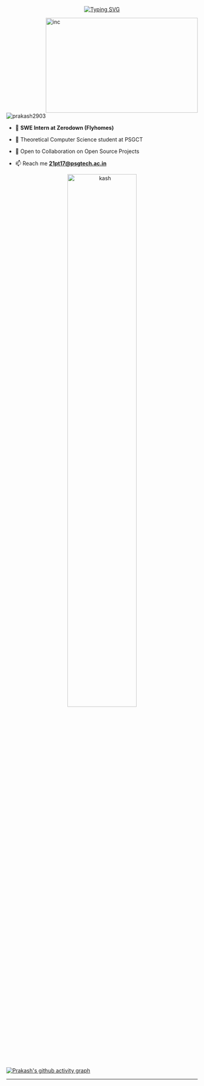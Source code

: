
<p align="center">
  <a href="https://git.io/typing-svg">
    <img src="https://readme-typing-svg.demolab.com?font=Fira+Code&size=30&pause=4000&color=34E2F7&background=00033400&center=true&vCenter=true&random=false&width=435&lines=Hi%2C+This+is+Prakash+" alt="Typing SVG">
  </a>
</p>


<p style="margin-bottom: 20px;">
  <img align="right" alt="inc" width="400" height="250" src="https://cdn.neowin.com/news/images/uploaded/2021/02/1614322146_pexels-kevin-ku-577585_story.jpg">
</p>
<p align="left"> <img src="https://komarev.com/ghpvc/?username=prakash2903&label=Profile%20views&color=0e75b6&style=flat" alt="prakash2903" /> </p>



- 💼 **SWE Intern at Zerodown (Flyhomes)**
  
- 🏫 Theoretical Computer Science student at PSGCT

- 🤝 Open to Collaboration on Open Source Projects

- 📫 Reach me **21pt17@psgtech.ac.in**

<!--
## Languages and Tools
<p align="center">
  <a href="https://skillicons.dev">
    <img src="https://skillicons.dev/icons?i=python,c,cpp,mysql,java,flask,tensorflow,bootstrap,mongodb,vscode,linux,docker,git,anaconda" />
  </a>
</p>
-->

<p align="center">
<img src="https://streak-stats.demolab.com?user=prakash2903&theme=codeSTACKr&hide_border=true&border_radius=6" alt="kash" display=block width=60% height=auto />
</p>

<!--
<p align="left">
<img src="https://github-profile-summary-cards.vercel.app/api/cards/profile-details?username=prakash2903&theme=codeSTACKr&border_radius=6"  display=block width=50% height=auto alt="1"/>
</p>
-->

[![Prakash's github activity graph](https://github-readme-activity-graph.vercel.app/graph?username=prakash2903&&custom_title=Prakash's%20contribution%20graph&hide_border=true&theme=github-compact)](https://github.com/ashutosh00710/github-readme-activity-graph)


---
<!--
<table align="center" style="border-collapse: collapse;">
   <tr>
    <td><p align="center"><img src="http://github-profile-summary-cards.vercel.app/api/cards/repos-per-language?username=prakash2903&theme=codeSTACKr&border_radius=6"  display=block width=100%"></td></p>
    <td><p align="center"><img align="center" src="http://github-profile-summary-cards.vercel.app/api/cards/stats?username=prakash2903&theme=codeSTACKr&border_radius=6"  display=block width=100%"></td></p>
   </tr>
</table>
-->



<!--
## Let's Connect!
<p align="left">
  <a href="https://twitter.com/tweet2_prakash" target="blank"><img align="center" src="https://github.com/gauravghongde/social-icons/blob/master/PNG/Color/Twitter.png" alt="tweet2_prakash" height="50" width="50" /></a>
  <a href="https://linkedin.com/in/padhmaprakash" target="blank"><img align="center" src="https://github.com/gauravghongde/social-icons/blob/master/PNG/Color/LinkedIN.png" alt="padhmaprakash" height="50" width="50" /></a>
  <a href="https://instagram.com/pra_kash.29" target="blank"><img align="center" src="https://github.com/gauravghongde/social-icons/blob/master/SVG/Color/Instagram.svg" alt="pra_kash.29" height="50" width="50" /></a>
</p>
-->
